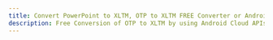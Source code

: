 ---title: Convert PowerPoint to XLTM, OTP to XLTM FREE Converter or Android SDKdescription: Free Conversion of OTP to XLTM by using Android Cloud APIs & SDKs. Also Create, Edit & Render Microsoft Word & OpenOffice documents in the Cloud.---